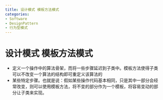 ```yaml
---
title: 设计模式 模板方法模式
categories:
- Software
- DesignPattern
- 行为型模式
---
```

# 设计模式 模板方法模式

- 定义一个操作中的算法骨架，而将一些步骤延迟到子类中。模板方法使得子类可以不改变一个算法的结构即可重定义该算法的
- 某些特定步骤。也就是说：假如某些操作代码基本相同，只是其中一部分会经常改变，则可以使用模板方法，将不变的部分作为一个模板，将容易变动的部分让子类来实现。
